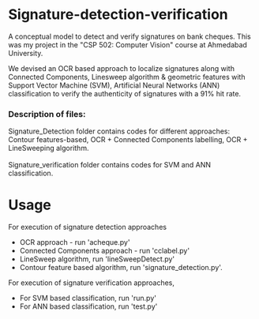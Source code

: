 # Signature-detection-verification
A conceptual model to detect and verify signatures on bank cheques. This was my project in the "CSP 502: Computer Vision" course at Ahmedabad University.

We devised an OCR based approach to localize signatures along with Connected Components, Linesweep algorithm & geometric features with Support Vector Machine (SVM), Artificial Neural Networks (ANN) classification to verify the authenticity of signatures with a 91% hit rate.

### Description of files:
Signature_Detection folder contains codes for different approaches: Contour features-based, OCR + Connected Components labelling, OCR + LineSweeping algorithm.<br><br>
Signature_verification folder contains codes for SVM and ANN classification.

# Usage
For execution of signature detection approaches<br>
* OCR approach - run 'acheque.py'<br>
* Connected Components approach - run 'cclabel.py'<br>
* LineSweep algorithm, run 'lineSweepDetect.py'<br>
* Contour feature based algorithm, run 'signature_detection.py'.

For execution of signature verification approaches,<br>
* For SVM based classification, run 'run.py' <br>
* For ANN based classification, run 'test.py'
